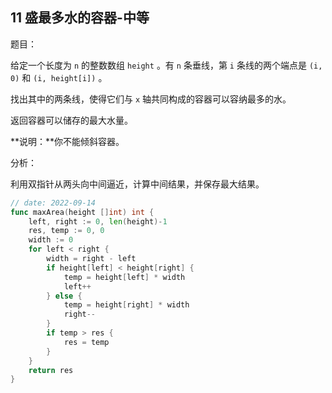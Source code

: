 ## 11 盛最多水的容器-中等

题目：

给定一个长度为 `n` 的整数数组 `height` 。有 `n` 条垂线，第 `i` 条线的两个端点是 `(i, 0)` 和 `(i, height[i])` 。

找出其中的两条线，使得它们与 `x` 轴共同构成的容器可以容纳最多的水。

返回容器可以储存的最大水量。

**说明：**你不能倾斜容器。



分析：

利用双指针从两头向中间逼近，计算中间结果，并保存最大结果。

```go
// date: 2022-09-14
func maxArea(height []int) int {
    left, right := 0, len(height)-1
    res, temp := 0, 0
    width := 0
    for left < right {
        width = right - left
        if height[left] < height[right] {
            temp = height[left] * width
            left++
        } else {
            temp = height[right] * width
            right--
        }
        if temp > res {
            res = temp
        }
    }
    return res
}
```

